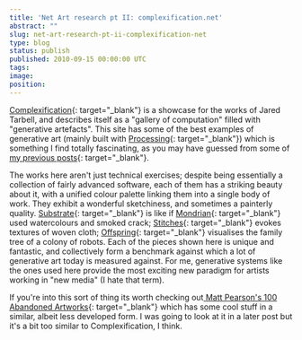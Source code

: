 ```yaml
---
title: 'Net Art research pt II: complexification.net'
abstract: ""
slug: net-art-research-pt-ii-complexification-net
type: blog
status: publish
published: 2010-09-15 00:00:00 UTC
tags: 
image: 
position: 
---
```


[Complexification][1]{: target="_blank"} is a showcase for the works of
Jared Tarbell, and describes itself as a \"gallery of computation\"
filled with \"generative artefacts\". This site has some of the best
examples of generative art (mainly built with [Processing][2]{:
target="_blank"}) which is something I find totally fascinating, as you
may have guessed from some of [my previous
posts](/blog/variations-on-a-theme-processing-sketches/){:
target="_blank"}.

The works here aren\'t just technical exercises; despite being
essentially a collection of fairly advanced software, each of them has a
striking beauty about it, with a unified colour palette linking them
into a single body of work. They exhibit a wonderful sketchiness, and
sometimes a painterly quality. [Substrate][3]{: target="_blank"} is like
if [Mondrian][4]{: target="_blank"} used watercolours and smoked crack;
[Stitches][5]{: target="_blank"} evokes textures of woven cloth;
[Offspring][6]{: target="_blank"} visualises the family tree of a colony
of robots. Each of the pieces shown here is unique and fantastic, and
collectively form a benchmark against which a lot of generative art
today is measured against. For me, generative systems like the ones used
here provide the most exciting new paradigm for artists working in \"new
media\" (I hate that term).

If you\'re into this sort of thing its worth checking out[ Matt
Pearson\'s 100 Abandoned Artworks][7]{: target="_blank"} which has some
cool stuff in a similar, albeit less developed form. I was going to look
at it in a later post but it\'s a bit too similar to Complexification, I
think.



[1]: http://www.complexification.net/
[2]: http://processing.org/
[3]: http://www.complexification.net/gallery/machines/substrate/index.php
[4]: http://upload.wikimedia.org/wikipedia/en/7/72/Mondrian_CompRYB.jpg
[5]: http://www.complexification.net/gallery/machines/stitches/
[6]: http://www.complexification.net/gallery/machines/offspring/
[7]: http://abandonedart.org/


